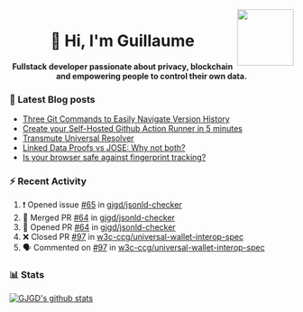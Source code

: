 <img align='right' src='https://user-images.githubusercontent.com/5713670/87202985-820dcb80-c2b6-11ea-9f56-7ec461c497c3.gif' width='100"'>

<h1 align="center">👋 Hi, I'm Guillaume</h1>
<h4 align="center">Fullstack developer passionate about privacy, blockchain and empowering people to control their own data.

### 📝 Latest Blog posts

<!-- BLOG-POST-LIST:START -->
- [Three Git Commands to Easily Navigate Version History](https://gjgd.medium.com/three-git-commands-to-easily-navigate-version-history-95998c391353?source=rss-35e0d58bf235------2)
- [Create your Self-Hosted Github Action Runner in 5 minutes](https://gjgd.medium.com/create-your-self-hosted-github-action-runner-in-5-minutes-a9eff615edc4?source=rss-35e0d58bf235------2)
- [Transmute Universal Resolver](https://medium.com/transmute-techtalk/transmute-universal-resolver-b6c8509858f?source=rss-35e0d58bf235------2)
- [Linked Data Proofs vs JOSE: Why not both?](https://medium.com/transmute-techtalk/linked-data-proofs-vs-jose-why-not-both-1594393418cc?source=rss-35e0d58bf235------2)
- [Is your browser safe against fingerprint tracking?](https://gjgd.medium.com/is-your-browser-safe-against-fingerprint-tracking-6126952b805b?source=rss-35e0d58bf235------2)
<!-- BLOG-POST-LIST:END -->

### :zap: Recent Activity

<!--START_SECTION:activity-->
1. ❗️ Opened issue [#65](https://github.com/gjgd/jsonld-checker/issues/65) in [gjgd/jsonld-checker](https://github.com/gjgd/jsonld-checker)
2. 🎉 Merged PR [#64](https://github.com/gjgd/jsonld-checker/pull/64) in [gjgd/jsonld-checker](https://github.com/gjgd/jsonld-checker)
3. 💪 Opened PR [#64](https://github.com/gjgd/jsonld-checker/pull/64) in [gjgd/jsonld-checker](https://github.com/gjgd/jsonld-checker)
4. ❌ Closed PR [#97](https://github.com/w3c-ccg/universal-wallet-interop-spec/pull/97) in [w3c-ccg/universal-wallet-interop-spec](https://github.com/w3c-ccg/universal-wallet-interop-spec)
5. 🗣 Commented on [#97](https://github.com/w3c-ccg/universal-wallet-interop-spec/issues/97) in [w3c-ccg/universal-wallet-interop-spec](https://github.com/w3c-ccg/universal-wallet-interop-spec)
<!--END_SECTION:activity-->

### 📊 Stats

[![GJGD's github stats](https://github-readme-stats.vercel.app/api?username=gjgd&count_private=true&show_icons=true&custom_title=My%20Github%20Stats)](https://github.com/anuraghazra/github-readme-stats)

